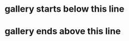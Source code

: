 <style>
  .inner {
    max-width: 1024px !important;
  }
</style>


<h1>gallery starts below this line</h1>

<script src="https://dev.valassis.eu/scripts/core/util/init.js"></script>
<div id="ValassisGallery" style="width: 100%"></div>

<h1>gallery ends above this line</h1>
